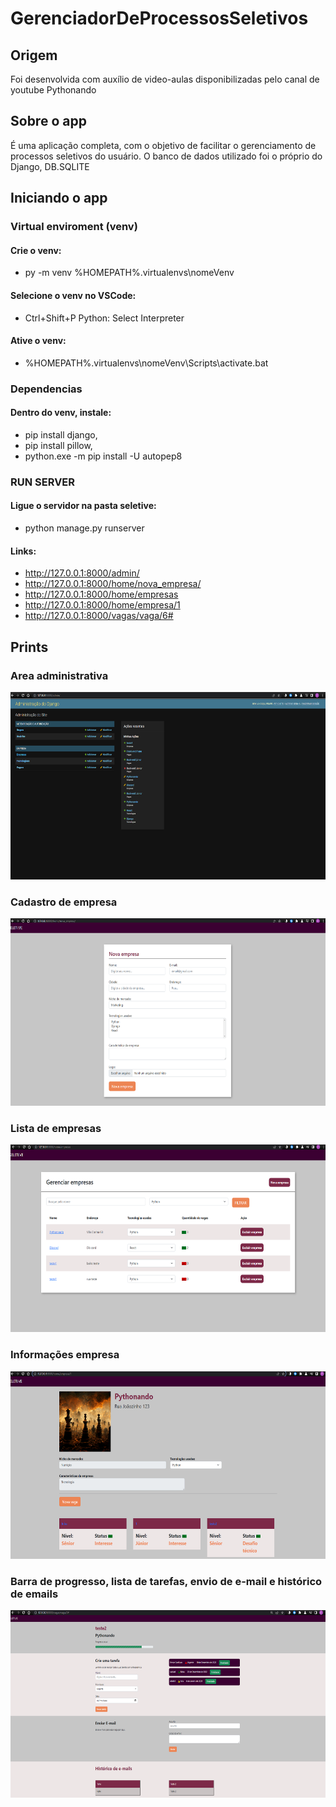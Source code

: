 # GerenciadorDeProcessosSeletivos

## Origem
Foi desenvolvida com auxílio de video-aulas disponibilizadas pelo canal de youtube Pythonando

## Sobre o app
É uma aplicação completa, com o objetivo de facilitar o gerenciamento de processos seletivos do usuário. O banco de dados utilizado foi o próprio do Django, DB.SQLITE

## Iniciando o app
### Virtual enviroment (venv)
#### Crie o venv: 
- py -m venv %HOMEPATH%\.virtualenvs\nomeVenv
#### Selecione o venv no VSCode: 
- Ctrl+Shift+P Python: Select Interpreter
#### Ative o venv: 
- %HOMEPATH%\.virtualenvs\nomeVenv\Scripts\activate.bat
### Dependencias
#### Dentro do venv, instale: 
- pip install django,
- pip install pillow,
- python.exe -m pip install -U autopep8
### RUN SERVER
#### Ligue o servidor na pasta seletive:
- python manage.py runserver
#### Links:
- http://127.0.0.1:8000/admin/
- http://127.0.0.1:8000/home/nova_empresa/
- http://127.0.0.1:8000/home/empresas
- http://127.0.0.1:8000/home/empresa/1
- http://127.0.0.1:8000/vagas/vaga/6#

## Prints
<h3>Area administrativa</h3>
<img height="300" width="600" src="seletive/prints/admin.png">
<h3>Cadastro de empresa</h3>
<img height="300" width="600" src="seletive/prints/nova_empresa.png">
<h3>Lista de empresas</h3>
<img height="300" width="600" src="seletive/prints/empresas.png">
<h3>Informações empresa</h3>
<img height="300" width="600" src="seletive/prints/empresa1.png">
<h3>Barra de progresso, lista de tarefas, envio de e-mail e histórico de emails</h3>
<img height="300" width="600" src="seletive/prints/vaga.png">
 
